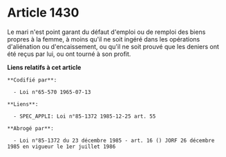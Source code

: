 # Article 1430

Le mari n'est point garant du défaut d'emploi ou de remploi des biens propres à la femme, à moins qu'il ne soit ingéré dans
les opérations d'aliénation ou d'encaissement, ou qu'il ne soit prouvé que les deniers ont été reçus par lui, ou ont tourné à
son profit.

**Liens relatifs à cet article**

	**Codifié par**:

	  - Loi n°65-570 1965-07-13

	**Liens**:

	  - SPEC_APPLI: Loi n°85-1372 1985-12-25 art. 55

	**Abrogé par**:

	  - Loi n°85-1372 du 23 décembre 1985 - art. 16 () JORF 26 décembre 1985 en vigueur le 1er juillet 1986
